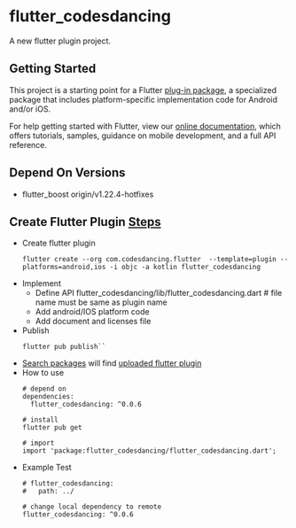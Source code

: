 # flutter_codesdancing

A new flutter plugin project.

## Getting Started

This project is a starting point for a Flutter
[plug-in package](https://flutter.dev/developing-packages/),
a specialized package that includes platform-specific implementation code for
Android and/or iOS.

For help getting started with Flutter, view our
[online documentation](https://flutter.dev/docs), which offers tutorials,
samples, guidance on mobile development, and a full API reference.

## Depend On Versions
* flutter_boost origin/v1.22.4-hotfixes

## Create Flutter Plugin [Steps](https://flutter.dev/docs/development/packages-and-plugins/developing-packages#plugin)
* Create flutter plugin
    ```shell script
    flutter create --org com.codesdancing.flutter  --template=plugin --platforms=android,ios -i objc -a kotlin flutter_codesdancing
    ```
* Implement
    * Define API flutter_codesdancing/lib/flutter_codesdancing.dart # file name must be same as plugin name
    * Add android/IOS platform code
    * Add document and licenses file
* Publish
    ```shell script
    flutter pub publish``
    ```
* [Search packages](https://pub.dartlang.org) will find [uploaded flutter plugin](https://pub.dev/packages/flutter_codesdancing)
* How to use
    ```shell script
    # depend on
    dependencies:
      flutter_codesdancing: ^0.0.6
  
    # install
    flutter pub get
  
    # import  
    import 'package:flutter_codesdancing/flutter_codesdancing.dart';
   ```
* Example Test
    ```shell script
    # flutter_codesdancing:
    #   path: ../
    
    # change local dependency to remote
    flutter_codesdancing: ^0.0.6
    ```